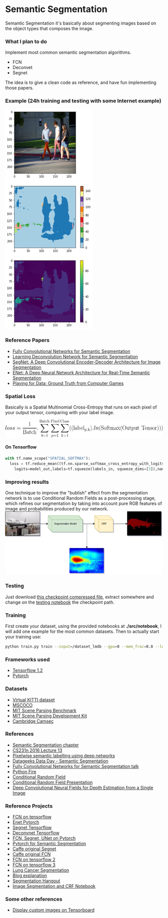 # Semantic Segmentation
Semantic Segmentation it's basically about segmenting images based on the object types that composes the image.

### What I plan to do
Implement most common semantic segmentation algorithms. 
* FCN
* Deconvet
* Segnet

The idea is to give a clean code as reference, and have fun implementing those papers.

### Example (24h training and testing with some Internet example)
![](docs/imgs/Result2Days.png)

### Reference Papers
* [Fully Convolutional Networks for Semantic Segmentation](https://arxiv.org/pdf/1411.4038.pdf)
* [Learning Deconvolution Network for Semantic Segmentation](https://arxiv.org/pdf/1505.04366.pdf)
* [SegNet: A Deep Convolutional
Encoder-Decoder Architecture for Image
Segmentation](https://arxiv.org/pdf/1511.00561.pdf)
* [ENet: A Deep Neural Network Architecture for
Real-Time Semantic Segmentation](https://arxiv.org/pdf/1606.02147.pdf)
* [Playing for Data: Ground Truth from Computer Games](https://arxiv.org/pdf/1608.02192.pdf)

### Spatial Loss
Basically is a Spatial Multinomial Cross-Entropy that runs on each pixel of your output tensor, comparing with your label image.

![](docs/imgs/SpatialLoss.gif)

#### On Tensorflow
```python
with tf.name_scope("SPATIAL_SOFTMAX"):
  loss = tf.reduce_mean((tf.nn.sparse_softmax_cross_entropy_with_logits(
    logits=model_out,labels=tf.squeeze(labels_in, squeeze_dims=[3]),name="spatial_softmax")))
```

### Improving results
One technique to improve the "bublish" effect from the segmentation network is to use Conditional Random Fields as a post-processing stage, which refines our segmentation by taking into account pure RGB features of image and probabilities produced by our network.
![](docs/imgs/ImprovePerf.png)

### Testing
Just download [this checkpoint compressed file](https://drive.google.com/open?id=0B2RH2qnlKMlEeTBmQnQ2RHVOaEU), extract somewhere and change on the [testing notebook](https://github.com/leonardoaraujosantos/LearnSegmentation/blob/master/src/notebooks/Tensorflow_Segmentation.ipynb) the checkpoint path.

### Training
First create your dataset, using the provided notebooks at __./src/notebook__, I will add one example for the most common datasets. Then to actually start your training use:

```bash
python train.py train --input=/dataset_lmdb --gpu=0 --mem_frac=0.8 --learning_rate_init=0.001
```

### Frameworks used
* [Tensorflow 1.2](https://www.tensorflow.org/)
* [Pytorch](http://pytorch.org/)

### Datasets
* [Virtual KITTI dataset](http://www.xrce.xerox.com/Our-Research/Computer-Vision/Proxy-Virtual-Worlds)
* [MSCOCO](http://mscoco.org/home/)
* [MIT Scene Parsing Benchmark](http://sceneparsing.csail.mit.edu/)
* [MIT Scene Parsing Development Kit](https://github.com/CSAILVision/sceneparsing)
* [Cambridge Camsec](http://mi.eng.cam.ac.uk/research/projects/VideoRec/CamSeq01/)

### References
* [Semantic Segmentation chapter](https://leonardoaraujosantos.gitbooks.io/artificial-inteligence/content/image_segmentation.html)
* [CS231n 2016 Lecture 13](https://www.youtube.com/watch?v=ByjaPdWXKJ4)
* [Pixelwise semantic labelling using deep networks](https://www.youtube.com/watch?v=1oXjVyrIaxg)
* [Datageeks Data Day - Semantic Segmentation](https://www.youtube.com/watch?v=kgXc-XTyu-w)
* [Fully Convolutional Networks for Semantic Segmentation talk](http://techtalks.tv/talks/fully-convolutional-networks-for-semantic-segmentation/61606/)
* [Python Fire](https://github.com/google/python-fire/blob/master/doc/guide.md)
* [Conditional Random Field](https://en.wikipedia.org/wiki/Conditional_random_field)
* [Conditional Random Field Presentation](http://www.robots.ox.ac.uk/~davidc/pubs/crfs_jan2015.pdf)
* [Deep Convolutional Neural Fields for Depth Estimation from a Single Image](http://www.cv-foundation.org/openaccess/content_cvpr_2015/papers/Liu_Deep_Convolutional_Neural_2015_CVPR_paper.pdf)

### Reference Projects
* [FCN on tensorflow](https://github.com/shekkizh/FCN.tensorflow)
* [Enet Pytorch](https://gist.github.com/ndronen/19154831c2049a69e8d53dea8cf3e744)
* [Segnet Tensorflow](https://github.com/andreaazzini/segnet)
* [Deconvnet Tensorflow](https://github.com/fabianbormann/Tensorflow-DeconvNet-Segmentation)
* [FCN, Segnet, UNet on Pytorch](https://github.com/bodokaiser/piwise)
* [Pytorch for Semantic Segmentation](https://github.com/ycszen/pytorch-ss)
* [Caffe original Segnet](https://github.com/alexgkendall/caffe-segnet)
* [Caffe original FCN](https://github.com/shelhamer/fcn.berkeleyvision.org)
* [FCN on tensorflow 2](https://github.com/xiaofanglegoc/tensorflow-fcn)
* [FCN on tensorflow 3](https://github.com/MarvinTeichmann/tensorflow-fcn)
* [Lung Cancer Segmentation](https://github.com/topcoderinc/Harvard-HMS-LC-MM1-Public)
* [Blog explanation](http://warmspringwinds.github.io/tensorflow/tf-slim/2017/01/23/fully-convolutional-networks-(fcns)-for-image-segmentation/)
* [Segmentation Hangout](https://github.com/handong1587/handong1587.github.io/blob/master/_posts/deep_learning/2015-10-09-segmentation.md)
* [Image Segmentation and CRF Notebook](https://github.com/warmspringwinds/tensorflow_notes/blob/master/image_segmentation_conditional_random_fields.ipynb)

### Some other references
* [Display custom images on Tensorboard](https://stackoverflow.com/questions/38543850/tensorflow-how-to-display-custom-images-in-tensorboard-e-g-matplotlib-plots)
